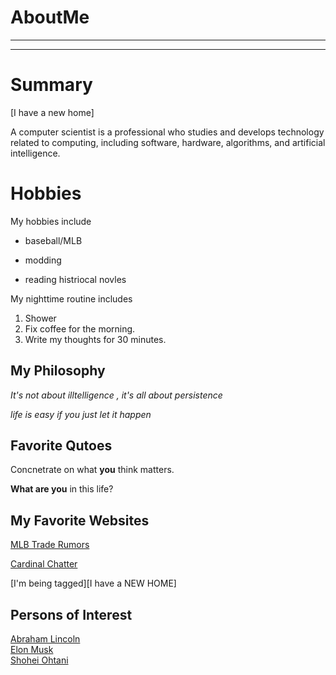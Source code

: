 # AboutMe
---
---
# Summary

[I have a new home]

A computer scientist is a professional who studies and develops technology related to computing, including software, hardware, algorithms, and artificial intelligence.

[1]: https://en.wikipedia.org/wiki/Abraham_Lincoln
[2]: https://en.wikipedia.org/wiki/Elon_Musk
[3]: https://en.wikipedia.org/wiki/Shohei_Ohtani

# Hobbies
My hobbies include
- baseball/MLB
+ modding 
* reading histriocal novles

My nighttime routine includes
1. Shower
2. Fix coffee for the morning.
3. Write my thoughts for 30 minutes.

## My Philosophy 
*It's not about illtelligence , it's all about persistence*

_life is easy if you just let it happen_

## Favorite Qutoes

Concnetrate on what **you** think matters.

__What are you__ in this life?

## My Favorite Websites

[MLB Trade Rumors](https://www.mlbtraderumors.com)

[Cardinal Chatter](https://www.mlbrtraderumors.com/st-louis-cardinals "St. Louis Cardinals Rumors")

[I'm being tagged][I have a NEW HOME]

## Persons of Interest

[Abraham Lincoln][1]<br>
[Elon Musk][2]<br>
[Shohei Ohtani][3]<br>


